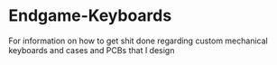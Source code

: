 # Endgame-Keyboards

For information on how to get shit done regarding custom mechanical keyboards and cases and PCBs that I design
